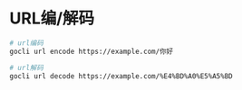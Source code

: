 # URL编/解码

```bash
# url编码
gocli url encode https://example.com/你好

# url解码
gocli url decode https://example.com/%E4%BD%A0%E5%A5%BD
```